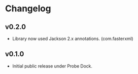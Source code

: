 # Changelog

## v0.2.0

* Library now used Jackson 2.x annotations. (com.fasterxml)

## v0.1.0

* Initial public release under Probe Dock.
